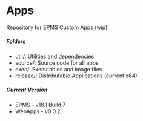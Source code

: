 # Apps




Repository for EPMS Custom Apps (wip)

##### Folders
* util/: Utilities and dependencies
* source/: Source code for all apps
* exec/: Executables and image files
* release/: Distributable Applications (current x64)

##### Current Version
* EPMS - v18.1 Build 7
* WebApps - v0.0.2
